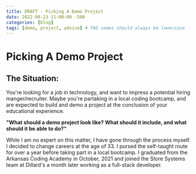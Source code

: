 ```yaml
---
title: DRAFT - Picking A Demo Project
date: 2022-08-23 11:00:00 -500  
categories: [blog]
tags: [demo, project, advice] # TAG names should always be lowercase
---
```


# Picking A Demo Project

## The Situation:
You're looking for a job in technology, and want to impress a potential hiring manger/recruiter. Maybe you're partaking in a local coding bootcamp, and are expected to build and demo a project at the conclusion of your educational experience. <br>

<strong>"What should a demo project look like? What should it include, and what should it be able to do?"</strong> <br>

While I am no expert on this matter, I have gone through the process myself. I decided to change careers at the age of 33. I pursed the self-taught route for over a year before taking part in a local bootcamp. I graduated from the Arkansas Coding Academy in October, 2021 and joined the Store Systems team at Dillard's a month later working as a full-stack developer.
